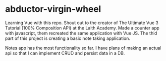 # abductor-virgin-wheel
Learning Vue with this repo.
Shout out to the creator of The Ultimate Vue 3 Tutorial (100% Composition API) at the Laith Academy.
Made a counter app with javascript, them recreated the same application with Vue JS.
The thid part of this project is creating a basic note taking application.

Notes app has the most functionality so far. I have plans of making an actual api so that I can implement CRUD and persist data in a DB.
